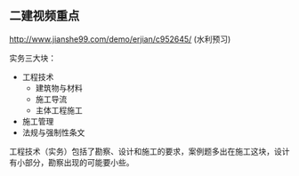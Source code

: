 ## 二建视频重点

http://www.jianshe99.com/demo/erjian/c952645/ (水利预习)



实务三大块：

- 工程技术
  - 建筑物与材料
  - 施工导流
  - 主体工程施工
- 施工管理
- 法规与强制性条文



工程技术（实务）包括了勘察、设计和施工的要求，案例题多出在施工这块，设计有小部分，勘察出现的可能要小些。



